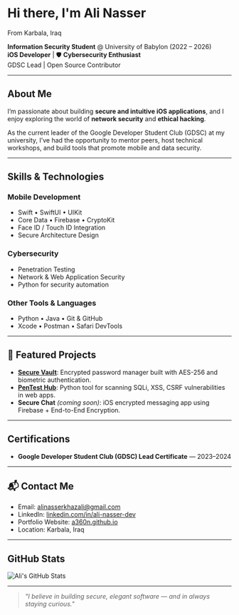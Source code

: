 #  Hi there, I'm **Ali Nasser**  
 From Karbala, Iraq  

 **Information Security Student** @ University of Babylon (2022 – 2026)  
 **iOS Developer** | 🛡️ **Cybersecurity Enthusiast**  
 GDSC Lead | Open Source Contributor

---

##  About Me
I’m passionate about building **secure and intuitive iOS applications**, and I enjoy exploring the world of **network security** and **ethical hacking**.

As the current leader of the Google Developer Student Club (GDSC) at my university, I’ve had the opportunity to mentor peers, host technical workshops, and build tools that promote mobile and data security.

---

##  Skills & Technologies

###  Mobile Development
- Swift • SwiftUI • UIKit  
- Core Data • Firebase • CryptoKit  
- Face ID / Touch ID Integration  
- Secure Architecture Design  

###  Cybersecurity
- Penetration Testing  
- Network & Web Application Security  
- Python for security automation  

###  Other Tools & Languages
- Python • Java • Git & GitHub  
- Xcode • Postman • Safari DevTools

---

## 📂 Featured Projects

-  [**Secure Vault**](https://github.com/a360n/secure-vault): Encrypted password manager built with AES-256 and biometric authentication.
-  [**PenTest Hub**](https://github.com/a360n/pentest-hub): Python tool for scanning SQLi, XSS, CSRF vulnerabilities in web apps.
-  **Secure Chat** *(coming soon)*: iOS encrypted messaging app using Firebase + End-to-End Encryption.

---

##  Certifications
-  **Google Developer Student Club (GDSC) Lead Certificate** — 2023–2024  

---

## 📬 Contact Me

-  Email: [alinasserkhazali@gmail.com](mailto:alinasserkhazali@gmail.com)  
-  LinkedIn: [linkedin.com/in/ali-nasser-dev](https://www.linkedin.com/in/ali-nasser-dev)  
-  Portfolio Website: [a360n.github.io](https://a360n.github.io)  
-  Location: Karbala, Iraq

---

##  GitHub Stats

![Ali's GitHub Stats](https://github-readme-stats.vercel.app/api?username=a360n&show_icons=true&theme=tokyonight)

---

> *"I believe in building secure, elegant software — and in always staying curious."*
